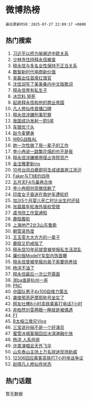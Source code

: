 # 微博热榜

`最后更新时间：2025-07-27 22:09:17 +0800`

## 热门搜索

1. [习近平以桥为喻阐述中欧关系](https://m.weibo.cn/search?containerid=100103type%3D1%26t%3D10%26q%3D%23%E4%B9%A0%E8%BF%91%E5%B9%B3%E4%BB%A5%E6%A1%A5%E4%B8%BA%E5%96%BB%E9%98%90%E8%BF%B0%E4%B8%AD%E6%AC%A7%E5%85%B3%E7%B3%BB%23&stream_entry_id=51&isnewpage=1&extparam=seat%3D1%26filter_type%3Drealtimehot%26cate%3D10103%26c_type%3D51%26q%3D%2523%25E4%25B9%25A0%25E8%25BF%2591%25E5%25B9%25B3%25E4%25BB%25A5%25E6%25A1%25A5%25E4%25B8%25BA%25E5%2596%25BB%25E9%2598%2590%25E8%25BF%25B0%25E4%25B8%25AD%25E6%25AC%25A7%25E5%2585%25B3%25E7%25B3%25BB%2523%26stream_entry_id%3D51%26pos%3D0%26dgr%3D0%26display_time%3D1753625356%26pre_seqid%3D17536253564070055223)
1. [少林寺住持释永信被查](https://m.weibo.cn/search?containerid=100103type%3D1%26t%3D10%26q%3D%23%E5%B0%91%E6%9E%97%E5%AF%BA%E4%BD%8F%E6%8C%81%E9%87%8A%E6%B0%B8%E4%BF%A1%E8%A2%AB%E6%9F%A5%23&stream_entry_id=31&isnewpage=1&extparam=seat%3D1%26band_rank%3D1%26pos%3D0%26dgr%3D0%26filter_type%3Drealtimehot%26cate%3D5001%26flag%3D4%26q%3D%2523%25E5%25B0%2591%25E6%259E%2597%25E5%25AF%25BA%25E4%25BD%258F%25E6%258C%2581%25E9%2587%258A%25E6%25B0%25B8%25E4%25BF%25A1%25E8%25A2%25AB%25E6%259F%25A5%2523%26realpos%3D1%26stream_entry_id%3D31%26c_type%3D31%26lcate%3D5001%26display_time%3D1753625356%26pre_seqid%3D17536253564070055223)
1. [释永信与多名女性保持不正当关系](https://m.weibo.cn/search?containerid=100103type%3D1%26t%3D10%26q%3D%23%E9%87%8A%E6%B0%B8%E4%BF%A1%E4%B8%8E%E5%A4%9A%E5%90%8D%E5%A5%B3%E6%80%A7%E4%BF%9D%E6%8C%81%E4%B8%8D%E6%AD%A3%E5%BD%93%E5%85%B3%E7%B3%BB%23&stream_entry_id=31&isnewpage=1&extparam=seat%3D1%26band_rank%3D2%26pos%3D1%26dgr%3D0%26filter_type%3Drealtimehot%26cate%3D5001%26flag%3D16%26q%3D%2523%25E9%2587%258A%25E6%25B0%25B8%25E4%25BF%25A1%25E4%25B8%258E%25E5%25A4%259A%25E5%2590%258D%25E5%25A5%25B3%25E6%2580%25A7%25E4%25BF%259D%25E6%258C%2581%25E4%25B8%258D%25E6%25AD%25A3%25E5%25BD%2593%25E5%2585%25B3%25E7%25B3%25BB%2523%26realpos%3D2%26stream_entry_id%3D31%26c_type%3D31%26lcate%3D5001%26display_time%3D1753625356%26pre_seqid%3D17536253564070055223)
1. [数智新时代电商新价值](https://m.weibo.cn/search?containerid=100103type%3D1%26t%3D10%26q%3D%23%E6%95%B0%E6%99%BA%E6%96%B0%E6%97%B6%E4%BB%A3%E7%94%B5%E5%95%86%E6%96%B0%E4%BB%B7%E5%80%BC%23&stream_entry_id=31&isnewpage=1&extparam=seat%3D1%26band_rank%3D3%26pos%3D2%26dgr%3D0%26filter_type%3Drealtimehot%26cate%3D5001%26flag%3D0%26q%3D%2523%25E6%2595%25B0%25E6%2599%25BA%25E6%2596%25B0%25E6%2597%25B6%25E4%25BB%25A3%25E7%2594%25B5%25E5%2595%2586%25E6%2596%25B0%25E4%25BB%25B7%25E5%2580%25BC%2523%26realpos%3D3%26stream_entry_id%3D31%26c_type%3D31%26lcate%3D5001%26display_time%3D1753625356%26pre_seqid%3D17536253564070055223)
1. [吴磊出任首席扛饿官](https://m.weibo.cn/search?containerid=100103type%3D1%26t%3D10%26q%3D%23%E5%90%B4%E7%A3%8A%E5%87%BA%E4%BB%BB%E9%A6%96%E5%B8%AD%E6%89%9B%E9%A5%BF%E5%AE%98%23&stream_entry_id=31&isnewpage=1&extparam=seat%3D1%26band_rank%3D4%26pos%3D3%26is_ad_pos%3D1%26adid%3D294839%26filter_type%3Drealtimehot%26cate%3D5001%26c_type%3D31%26dgr%3D0%26topic_ad%3D1%26stream_entry_id%3D31%26q%3D%2523%25E5%2590%25B4%25E7%25A3%258A%25E5%2587%25BA%25E4%25BB%25BB%25E9%25A6%2596%25E5%25B8%25AD%25E6%2589%259B%25E9%25A5%25BF%25E5%25AE%2598%2523%26lcate%3D5001%26display_time%3D1753625356%26pre_seqid%3D17536253564070055223)
1. [沈佳润写了美美桑内中文版歌词](https://m.weibo.cn/search?containerid=100103type%3D1%26t%3D10%26q%3D%E6%B2%88%E4%BD%B3%E6%B6%A6%E5%86%99%E4%BA%86%E7%BE%8E%E7%BE%8E%E6%A1%91%E5%86%85%E4%B8%AD%E6%96%87%E7%89%88%E6%AD%8C%E8%AF%8D&stream_entry_id=31&isnewpage=1&extparam=seat%3D1%26band_rank%3D4%26pos%3D4%26dgr%3D0%26filter_type%3Drealtimehot%26cate%3D5001%26flag%3D1%26q%3D%25E6%25B2%2588%25E4%25BD%25B3%25E6%25B6%25A6%25E5%2586%2599%25E4%25BA%2586%25E7%25BE%258E%25E7%25BE%258E%25E6%25A1%2591%25E5%2586%2585%25E4%25B8%25AD%25E6%2596%2587%25E7%2589%2588%25E6%25AD%258C%25E8%25AF%258D%26realpos%3D4%26stream_entry_id%3D31%26c_type%3D31%26lcate%3D5001%26display_time%3D1753625356%26pre_seqid%3D17536253564070055223)
1. [释永信育有私生子](https://m.weibo.cn/search?containerid=100103type%3D1%26t%3D10%26q%3D%23%E9%87%8A%E6%B0%B8%E4%BF%A1%E8%82%B2%E6%9C%89%E7%A7%81%E7%94%9F%E5%AD%90%23&stream_entry_id=31&isnewpage=1&extparam=seat%3D1%26band_rank%3D5%26pos%3D5%26dgr%3D0%26filter_type%3Drealtimehot%26cate%3D5001%26flag%3D1%26q%3D%2523%25E9%2587%258A%25E6%25B0%25B8%25E4%25BF%25A1%25E8%2582%25B2%25E6%259C%2589%25E7%25A7%2581%25E7%2594%259F%25E5%25AD%2590%2523%26realpos%3D5%26stream_entry_id%3D31%26c_type%3D31%26lcate%3D5001%26display_time%3D1753625356%26pre_seqid%3D17536253564070055223)
1. [冰饮料 猝死](https://m.weibo.cn/search?containerid=100103type%3D1%26t%3D10%26q%3D%E5%86%B0%E9%A5%AE%E6%96%99+%E7%8C%9D%E6%AD%BB&stream_entry_id=31&isnewpage=1&extparam=seat%3D1%26band_rank%3D6%26pos%3D6%26dgr%3D0%26filter_type%3Drealtimehot%26cate%3D5001%26flag%3D2%26q%3D%25E5%2586%25B0%25E9%25A5%25AE%25E6%2596%2599%2520%25E7%258C%259D%25E6%25AD%25BB%26realpos%3D6%26stream_entry_id%3D31%26c_type%3D31%26lcate%3D5001%26display_time%3D1753625356%26pre_seqid%3D17536253564070055223)
1. [起底释永信和他的商业帝国](https://m.weibo.cn/search?containerid=100103type%3D1%26t%3D10%26q%3D%23%E8%B5%B7%E5%BA%95%E9%87%8A%E6%B0%B8%E4%BF%A1%E5%92%8C%E4%BB%96%E7%9A%84%E5%95%86%E4%B8%9A%E5%B8%9D%E5%9B%BD%23&stream_entry_id=31&isnewpage=1&extparam=seat%3D1%26band_rank%3D7%26pos%3D7%26dgr%3D0%26filter_type%3Drealtimehot%26cate%3D5001%26flag%3D1%26q%3D%2523%25E8%25B5%25B7%25E5%25BA%2595%25E9%2587%258A%25E6%25B0%25B8%25E4%25BF%25A1%25E5%2592%258C%25E4%25BB%2596%25E7%259A%2584%25E5%2595%2586%25E4%25B8%259A%25E5%25B8%259D%25E5%259B%25BD%2523%26realpos%3D7%26stream_entry_id%3D31%26c_type%3D31%26lcate%3D5001%26display_time%3D1753625356%26pre_seqid%3D17536253564070055223)
1. [凡人修仙传首播口碑](https://m.weibo.cn/search?containerid=100103type%3D1%26t%3D10%26q%3D%E5%87%A1%E4%BA%BA%E4%BF%AE%E4%BB%99%E4%BC%A0%E9%A6%96%E6%92%AD%E5%8F%A3%E7%A2%91&stream_entry_id=31&isnewpage=1&extparam=seat%3D1%26band_rank%3D8%26pos%3D8%26dgr%3D0%26filter_type%3Drealtimehot%26cate%3D5001%26flag%3D0%26q%3D%25E5%2587%25A1%25E4%25BA%25BA%25E4%25BF%25AE%25E4%25BB%2599%25E4%25BC%25A0%25E9%25A6%2596%25E6%2592%25AD%25E5%258F%25A3%25E7%25A2%2591%26realpos%3D8%26stream_entry_id%3D31%26c_type%3D31%26lcate%3D5001%26display_time%3D1753625356%26pre_seqid%3D17536253564070055223)
1. [释永信涉嫌刑事犯罪](https://m.weibo.cn/search?containerid=100103type%3D1%26t%3D10%26q%3D%23%E9%87%8A%E6%B0%B8%E4%BF%A1%E6%B6%89%E5%AB%8C%E5%88%91%E4%BA%8B%E7%8A%AF%E7%BD%AA%23&stream_entry_id=31&isnewpage=1&extparam=seat%3D1%26band_rank%3D9%26pos%3D9%26dgr%3D0%26filter_type%3Drealtimehot%26cate%3D5001%26flag%3D0%26q%3D%2523%25E9%2587%258A%25E6%25B0%25B8%25E4%25BF%25A1%25E6%25B6%2589%25E5%25AB%258C%25E5%2588%2591%25E4%25BA%258B%25E7%258A%25AF%25E7%25BD%25AA%2523%26realpos%3D9%26stream_entry_id%3D31%26c_type%3D31%26lcate%3D5001%26display_time%3D1753625356%26pre_seqid%3D17536253564070055223)
1. [我国成功发射一箭5星](https://m.weibo.cn/search?containerid=100103type%3D1%26t%3D10%26q%3D%23%E6%88%91%E5%9B%BD%E6%88%90%E5%8A%9F%E5%8F%91%E5%B0%84%E4%B8%80%E7%AE%AD5%E6%98%9F%23&stream_entry_id=31&isnewpage=1&extparam=seat%3D1%26band_rank%3D10%26pos%3D10%26dgr%3D0%26filter_type%3Drealtimehot%26cate%3D5001%26flag%3D0%26q%3D%2523%25E6%2588%2591%25E5%259B%25BD%25E6%2588%2590%25E5%258A%259F%25E5%258F%2591%25E5%25B0%2584%25E4%25B8%2580%25E7%25AE%25AD5%25E6%2598%259F%2523%26realpos%3D10%26stream_entry_id%3D31%26c_type%3D31%26lcate%3D5001%26display_time%3D1753625356%26pre_seqid%3D17536253564070055223)
1. [车银优寸头](https://m.weibo.cn/search?containerid=100103type%3D1%26t%3D10%26q%3D%23%E8%BD%A6%E9%93%B6%E4%BC%98%E5%AF%B8%E5%A4%B4%23&stream_entry_id=31&isnewpage=1&extparam=seat%3D1%26band_rank%3D11%26pos%3D11%26dgr%3D0%26filter_type%3Drealtimehot%26cate%3D5001%26flag%3D1%26q%3D%2523%25E8%25BD%25A6%25E9%2593%25B6%25E4%25BC%2598%25E5%25AF%25B8%25E5%25A4%25B4%2523%26realpos%3D11%26stream_entry_id%3D31%26c_type%3D31%26lcate%3D5001%26display_time%3D1753625356%26pre_seqid%3D17536253564070055223)
1. [赵今麦健身](https://m.weibo.cn/search?containerid=100103type%3D1%26t%3D10%26q%3D%23%E8%B5%B5%E4%BB%8A%E9%BA%A6%E5%81%A5%E8%BA%AB%23&stream_entry_id=31&isnewpage=1&extparam=seat%3D1%26band_rank%3D12%26pos%3D12%26dgr%3D0%26filter_type%3Drealtimehot%26cate%3D5001%26flag%3D1%26q%3D%2523%25E8%25B5%25B5%25E4%25BB%258A%25E9%25BA%25A6%25E5%2581%25A5%25E8%25BA%25AB%2523%26realpos%3D12%26stream_entry_id%3D31%26c_type%3D31%26lcate%3D5001%26display_time%3D1753625356%26pre_seqid%3D17536253564070055223)
1. [WBG战胜AL](https://m.weibo.cn/search?containerid=100103type%3D1%26t%3D10%26q%3DWBG%E6%88%98%E8%83%9CAL&stream_entry_id=31&isnewpage=1&extparam=seat%3D1%26band_rank%3D13%26pos%3D13%26dgr%3D0%26filter_type%3Drealtimehot%26cate%3D5001%26flag%3D1%26q%3DWBG%25E6%2588%2598%25E8%2583%259CAL%26realpos%3D13%26stream_entry_id%3D31%26c_type%3D31%26lcate%3D5001%26display_time%3D1753625356%26pre_seqid%3D17536253564070055223)
1. [她一次性做了我一辈子的工作](https://m.weibo.cn/search?containerid=100103type%3D1%26t%3D10%26q%3D%E5%A5%B9%E4%B8%80%E6%AC%A1%E6%80%A7%E5%81%9A%E4%BA%86%E6%88%91%E4%B8%80%E8%BE%88%E5%AD%90%E7%9A%84%E5%B7%A5%E4%BD%9C&stream_entry_id=31&isnewpage=1&extparam=seat%3D1%26band_rank%3D14%26pos%3D14%26dgr%3D0%26filter_type%3Drealtimehot%26cate%3D5001%26flag%3D2%26q%3D%25E5%25A5%25B9%25E4%25B8%2580%25E6%25AC%25A1%25E6%2580%25A7%25E5%2581%259A%25E4%25BA%2586%25E6%2588%2591%25E4%25B8%2580%25E8%25BE%2588%25E5%25AD%2590%25E7%259A%2584%25E5%25B7%25A5%25E4%25BD%259C%26realpos%3D14%26stream_entry_id%3D31%26c_type%3D31%26lcate%3D5001%26display_time%3D1753625356%26pre_seqid%3D17536253564070055223)
1. [李小冉说一路繁花塌的也不是我](https://m.weibo.cn/search?containerid=100103type%3D1%26t%3D10%26q%3D%23%E6%9D%8E%E5%B0%8F%E5%86%89%E8%AF%B4%E4%B8%80%E8%B7%AF%E7%B9%81%E8%8A%B1%E5%A1%8C%E7%9A%84%E4%B9%9F%E4%B8%8D%E6%98%AF%E6%88%91%23&stream_entry_id=31&isnewpage=1&extparam=seat%3D1%26band_rank%3D15%26pos%3D15%26dgr%3D0%26filter_type%3Drealtimehot%26cate%3D5001%26flag%3D2%26q%3D%2523%25E6%259D%258E%25E5%25B0%258F%25E5%2586%2589%25E8%25AF%25B4%25E4%25B8%2580%25E8%25B7%25AF%25E7%25B9%2581%25E8%258A%25B1%25E5%25A1%258C%25E7%259A%2584%25E4%25B9%259F%25E4%25B8%258D%25E6%2598%25AF%25E6%2588%2591%2523%26realpos%3D15%26stream_entry_id%3D31%26c_type%3D31%26lcate%3D5001%26display_time%3D1753625356%26pre_seqid%3D17536253564070055223)
1. [释永信涉嫌挪用侵占寺院资产](https://m.weibo.cn/search?containerid=100103type%3D1%26t%3D10%26q%3D%23%E9%87%8A%E6%B0%B8%E4%BF%A1%E6%B6%89%E5%AB%8C%E6%8C%AA%E7%94%A8%E4%BE%B5%E5%8D%A0%E5%AF%BA%E9%99%A2%E8%B5%84%E4%BA%A7%23&stream_entry_id=31&isnewpage=1&extparam=seat%3D1%26band_rank%3D16%26pos%3D16%26dgr%3D0%26filter_type%3Drealtimehot%26cate%3D5001%26flag%3D1%26q%3D%2523%25E9%2587%258A%25E6%25B0%25B8%25E4%25BF%25A1%25E6%25B6%2589%25E5%25AB%258C%25E6%258C%25AA%25E7%2594%25A8%25E4%25BE%25B5%25E5%258D%25A0%25E5%25AF%25BA%25E9%2599%25A2%25E8%25B5%2584%25E4%25BA%25A7%2523%26realpos%3D16%26stream_entry_id%3D31%26c_type%3D31%26lcate%3D5001%26display_time%3D1753625356%26pre_seqid%3D17536253564070055223)
1. [金泫雅更新ins](https://m.weibo.cn/search?containerid=100103type%3D1%26t%3D10%26q%3D%23%E9%87%91%E6%B3%AB%E9%9B%85%E6%9B%B4%E6%96%B0ins%23&stream_entry_id=31&isnewpage=1&extparam=seat%3D1%26band_rank%3D17%26pos%3D17%26dgr%3D0%26filter_type%3Drealtimehot%26cate%3D5001%26flag%3D1%26q%3D%2523%25E9%2587%2591%25E6%25B3%25AB%25E9%259B%2585%25E6%259B%25B4%25E6%2596%25B0ins%2523%26realpos%3D17%26stream_entry_id%3D31%26c_type%3D31%26lcate%3D5001%26display_time%3D1753625356%26pre_seqid%3D17536253564070055223)
1. [10号台风白鹿即将生成或直奔江浙沪](https://m.weibo.cn/search?containerid=100103type%3D1%26t%3D10%26q%3D%2310%E5%8F%B7%E5%8F%B0%E9%A3%8E%E7%99%BD%E9%B9%BF%E5%8D%B3%E5%B0%86%E7%94%9F%E6%88%90%E6%88%96%E7%9B%B4%E5%A5%94%E6%B1%9F%E6%B5%99%E6%B2%AA%23&stream_entry_id=31&isnewpage=1&extparam=seat%3D1%26band_rank%3D18%26pos%3D18%26dgr%3D0%26filter_type%3Drealtimehot%26cate%3D5001%26flag%3D0%26q%3D%252310%25E5%258F%25B7%25E5%258F%25B0%25E9%25A3%258E%25E7%2599%25BD%25E9%25B9%25BF%25E5%258D%25B3%25E5%25B0%2586%25E7%2594%259F%25E6%2588%2590%25E6%2588%2596%25E7%259B%25B4%25E5%25A5%2594%25E6%25B1%259F%25E6%25B5%2599%25E6%25B2%25AA%2523%26realpos%3D18%26stream_entry_id%3D31%26c_type%3D31%26lcate%3D5001%26display_time%3D1753625356%26pre_seqid%3D17536253564070055223)
1. [Faker与T1续约四年](https://m.weibo.cn/search?containerid=100103type%3D1%26t%3D10%26q%3D%23Faker%E4%B8%8ET1%E7%BB%AD%E7%BA%A6%E5%9B%9B%E5%B9%B4%23&stream_entry_id=31&isnewpage=1&extparam=seat%3D1%26band_rank%3D19%26pos%3D19%26dgr%3D0%26filter_type%3Drealtimehot%26cate%3D5001%26flag%3D1%26q%3D%2523Faker%25E4%25B8%258ET1%25E7%25BB%25AD%25E7%25BA%25A6%25E5%259B%259B%25E5%25B9%25B4%2523%26realpos%3D19%26stream_entry_id%3D31%26c_type%3D31%26lcate%3D5001%26display_time%3D1753625356%26pre_seqid%3D17536253564070055223)
1. [五月天F4鸟巢再合体](https://m.weibo.cn/search?containerid=100103type%3D1%26t%3D10%26q%3D%23%E4%BA%94%E6%9C%88%E5%A4%A9F4%E9%B8%9F%E5%B7%A2%E5%86%8D%E5%90%88%E4%BD%93%23&stream_entry_id=31&isnewpage=1&extparam=seat%3D1%26band_rank%3D20%26pos%3D20%26dgr%3D0%26filter_type%3Drealtimehot%26cate%3D5001%26flag%3D1%26q%3D%2523%25E4%25BA%2594%25E6%259C%2588%25E5%25A4%25A9F4%25E9%25B8%259F%25E5%25B7%25A2%25E5%2586%258D%25E5%2590%2588%25E4%25BD%2593%2523%26realpos%3D20%26stream_entry_id%3D31%26c_type%3D31%26lcate%3D5001%26display_time%3D1753625356%26pre_seqid%3D17536253564070055223)
1. [李小冉把何炅微信删了](https://m.weibo.cn/search?containerid=100103type%3D1%26t%3D10%26q%3D%E6%9D%8E%E5%B0%8F%E5%86%89%E6%8A%8A%E4%BD%95%E7%82%85%E5%BE%AE%E4%BF%A1%E5%88%A0%E4%BA%86&stream_entry_id=31&isnewpage=1&extparam=seat%3D1%26band_rank%3D21%26pos%3D21%26dgr%3D0%26filter_type%3Drealtimehot%26cate%3D5001%26flag%3D2%26q%3D%25E6%259D%258E%25E5%25B0%258F%25E5%2586%2589%25E6%258A%258A%25E4%25BD%2595%25E7%2582%2585%25E5%25BE%25AE%25E4%25BF%25A1%25E5%2588%25A0%25E4%25BA%2586%26realpos%3D21%26stream_entry_id%3D31%26c_type%3D31%26lcate%3D5001%26display_time%3D1753625356%26pre_seqid%3D17536253564070055223)
1. [印度女子昏迷在救护车遭轮奸](https://m.weibo.cn/search?containerid=100103type%3D1%26t%3D10%26q%3D%23%E5%8D%B0%E5%BA%A6%E5%A5%B3%E5%AD%90%E6%98%8F%E8%BF%B7%E5%9C%A8%E6%95%91%E6%8A%A4%E8%BD%A6%E9%81%AD%E8%BD%AE%E5%A5%B8%23&stream_entry_id=31&isnewpage=1&extparam=seat%3D1%26band_rank%3D22%26pos%3D22%26dgr%3D0%26filter_type%3Drealtimehot%26cate%3D5001%26flag%3D0%26q%3D%2523%25E5%258D%25B0%25E5%25BA%25A6%25E5%25A5%25B3%25E5%25AD%2590%25E6%2598%258F%25E8%25BF%25B7%25E5%259C%25A8%25E6%2595%2591%25E6%258A%25A4%25E8%25BD%25A6%25E9%2581%25AD%25E8%25BD%25AE%25E5%25A5%25B8%2523%26realpos%3D22%26stream_entry_id%3D31%26c_type%3D31%26lcate%3D5001%26display_time%3D1753625356%26pre_seqid%3D17536253564070055223)
1. [加沙5个月婴儿死亡时比出生时还轻](https://m.weibo.cn/search?containerid=100103type%3D1%26t%3D10%26q%3D%23%E5%8A%A0%E6%B2%995%E4%B8%AA%E6%9C%88%E5%A9%B4%E5%84%BF%E6%AD%BB%E4%BA%A1%E6%97%B6%E6%AF%94%E5%87%BA%E7%94%9F%E6%97%B6%E8%BF%98%E8%BD%BB%23&stream_entry_id=31&isnewpage=1&extparam=seat%3D1%26band_rank%3D23%26pos%3D23%26dgr%3D0%26filter_type%3Drealtimehot%26cate%3D5001%26flag%3D1%26q%3D%2523%25E5%258A%25A0%25E6%25B2%25995%25E4%25B8%25AA%25E6%259C%2588%25E5%25A9%25B4%25E5%2584%25BF%25E6%25AD%25BB%25E4%25BA%25A1%25E6%2597%25B6%25E6%25AF%2594%25E5%2587%25BA%25E7%2594%259F%25E6%2597%25B6%25E8%25BF%2598%25E8%25BD%25BB%2523%26realpos%3D23%26stream_entry_id%3D31%26c_type%3D31%26lcate%3D5001%26display_time%3D1753625356%26pre_seqid%3D17536253564070055223)
1. [张碧晨年轮海外版权受限](https://m.weibo.cn/search?containerid=100103type%3D1%26t%3D10%26q%3D%23%E5%BC%A0%E7%A2%A7%E6%99%A8%E5%B9%B4%E8%BD%AE%E6%B5%B7%E5%A4%96%E7%89%88%E6%9D%83%E5%8F%97%E9%99%90%23&stream_entry_id=31&isnewpage=1&extparam=seat%3D1%26band_rank%3D24%26pos%3D24%26dgr%3D0%26filter_type%3Drealtimehot%26cate%3D5001%26flag%3D0%26q%3D%2523%25E5%25BC%25A0%25E7%25A2%25A7%25E6%2599%25A8%25E5%25B9%25B4%25E8%25BD%25AE%25E6%25B5%25B7%25E5%25A4%2596%25E7%2589%2588%25E6%259D%2583%25E5%258F%2597%25E9%2599%2590%2523%26realpos%3D24%26stream_entry_id%3D31%26c_type%3D31%26lcate%3D5001%26display_time%3D1753625356%26pre_seqid%3D17536253564070055223)
1. [虞书欣工作室通知](https://m.weibo.cn/search?containerid=100103type%3D1%26t%3D10%26q%3D%23%E8%99%9E%E4%B9%A6%E6%AC%A3%E5%B7%A5%E4%BD%9C%E5%AE%A4%E9%80%9A%E7%9F%A5%23&stream_entry_id=31&isnewpage=1&extparam=seat%3D1%26band_rank%3D25%26pos%3D25%26dgr%3D0%26filter_type%3Drealtimehot%26cate%3D5001%26flag%3D0%26q%3D%2523%25E8%2599%259E%25E4%25B9%25A6%25E6%25AC%25A3%25E5%25B7%25A5%25E4%25BD%259C%25E5%25AE%25A4%25E9%2580%259A%25E7%259F%25A5%2523%26realpos%3D25%26stream_entry_id%3D31%26c_type%3D31%26lcate%3D5001%26display_time%3D1753625356%26pre_seqid%3D17536253564070055223)
1. [鹿晗腹肌](https://m.weibo.cn/search?containerid=100103type%3D1%26t%3D10%26q%3D%E9%B9%BF%E6%99%97%E8%85%B9%E8%82%8C&stream_entry_id=31&isnewpage=1&extparam=seat%3D1%26band_rank%3D26%26pos%3D26%26dgr%3D0%26filter_type%3Drealtimehot%26cate%3D5001%26flag%3D0%26q%3D%25E9%25B9%25BF%25E6%2599%2597%25E8%2585%25B9%25E8%2582%258C%26realpos%3D26%26stream_entry_id%3D31%26c_type%3D31%26lcate%3D5001%26display_time%3D1753625356%26pre_seqid%3D17536253564070055223)
1. [上海地产2比3山东鲁能](https://m.weibo.cn/search?containerid=100103type%3D1%26t%3D10%26q%3D%23%E4%B8%8A%E6%B5%B7%E5%9C%B0%E4%BA%A72%E6%AF%943%E5%B1%B1%E4%B8%9C%E9%B2%81%E8%83%BD%23&stream_entry_id=31&isnewpage=1&extparam=seat%3D1%26band_rank%3D27%26pos%3D27%26dgr%3D0%26filter_type%3Drealtimehot%26cate%3D5001%26flag%3D1%26q%3D%2523%25E4%25B8%258A%25E6%25B5%25B7%25E5%259C%25B0%25E4%25BA%25A72%25E6%25AF%25943%25E5%25B1%25B1%25E4%25B8%259C%25E9%25B2%2581%25E8%2583%25BD%2523%26realpos%3D27%26stream_entry_id%3D31%26c_type%3D31%26lcate%3D5001%26display_time%3D1753625356%26pre_seqid%3D17536253564070055223)
1. [朝雪录热度](https://m.weibo.cn/search?containerid=100103type%3D1%26t%3D10%26q%3D%E6%9C%9D%E9%9B%AA%E5%BD%95%E7%83%AD%E5%BA%A6&stream_entry_id=31&isnewpage=1&extparam=seat%3D1%26band_rank%3D28%26pos%3D28%26dgr%3D0%26filter_type%3Drealtimehot%26cate%3D5001%26flag%3D0%26q%3D%25E6%259C%259D%25E9%259B%25AA%25E5%25BD%2595%25E7%2583%25AD%25E5%25BA%25A6%26realpos%3D28%26stream_entry_id%3D31%26c_type%3D31%26lcate%3D5001%26display_time%3D1753625356%26pre_seqid%3D17536253564070055223)
1. [王玉雯大大方方的一辈子](https://m.weibo.cn/search?containerid=100103type%3D1%26t%3D10%26q%3D%E7%8E%8B%E7%8E%89%E9%9B%AF%E5%A4%A7%E5%A4%A7%E6%96%B9%E6%96%B9%E7%9A%84%E4%B8%80%E8%BE%88%E5%AD%90&stream_entry_id=31&isnewpage=1&extparam=seat%3D1%26band_rank%3D29%26pos%3D29%26dgr%3D0%26filter_type%3Drealtimehot%26cate%3D5001%26flag%3D0%26q%3D%25E7%258E%258B%25E7%258E%2589%25E9%259B%25AF%25E5%25A4%25A7%25E5%25A4%25A7%25E6%2596%25B9%25E6%2596%25B9%25E7%259A%2584%25E4%25B8%2580%25E8%25BE%2588%25E5%25AD%2590%26realpos%3D29%26stream_entry_id%3D31%26c_type%3D31%26lcate%3D5001%26display_time%3D1753625356%26pre_seqid%3D17536253564070055223)
1. [鹿晗又扔戒指了](https://m.weibo.cn/search?containerid=100103type%3D1%26t%3D10%26q%3D%23%E9%B9%BF%E6%99%97%E5%8F%88%E6%89%94%E6%88%92%E6%8C%87%E4%BA%86%23&stream_entry_id=31&isnewpage=1&extparam=seat%3D1%26band_rank%3D30%26pos%3D30%26dgr%3D0%26filter_type%3Drealtimehot%26cate%3D5001%26flag%3D1%26q%3D%2523%25E9%25B9%25BF%25E6%2599%2597%25E5%258F%2588%25E6%2589%2594%25E6%2588%2592%25E6%258C%2587%25E4%25BA%2586%2523%26realpos%3D30%26stream_entry_id%3D31%26c_type%3D31%26lcate%3D5001%26display_time%3D1753625356%26pre_seqid%3D17536253564070055223)
1. [释永信10年前就曾被举报私生活混乱](https://m.weibo.cn/search?containerid=100103type%3D1%26t%3D10%26q%3D%23%E9%87%8A%E6%B0%B8%E4%BF%A110%E5%B9%B4%E5%89%8D%E5%B0%B1%E6%9B%BE%E8%A2%AB%E4%B8%BE%E6%8A%A5%E7%A7%81%E7%94%9F%E6%B4%BB%E6%B7%B7%E4%B9%B1%23&stream_entry_id=31&isnewpage=1&extparam=seat%3D1%26band_rank%3D31%26pos%3D31%26dgr%3D0%26filter_type%3Drealtimehot%26cate%3D5001%26flag%3D1%26q%3D%2523%25E9%2587%258A%25E6%25B0%25B8%25E4%25BF%25A110%25E5%25B9%25B4%25E5%2589%258D%25E5%25B0%25B1%25E6%259B%25BE%25E8%25A2%25AB%25E4%25B8%25BE%25E6%258A%25A5%25E7%25A7%2581%25E7%2594%259F%25E6%25B4%25BB%25E6%25B7%25B7%25E4%25B9%25B1%2523%26realpos%3D31%26stream_entry_id%3D31%26c_type%3D31%26lcate%3D5001%26display_time%3D1753625356%26pre_seqid%3D17536253564070055223)
1. [廉价版ModelY车型内饰首曝](https://m.weibo.cn/search?containerid=100103type%3D1%26t%3D10%26q%3D%23%E5%BB%89%E4%BB%B7%E7%89%88ModelY%E8%BD%A6%E5%9E%8B%E5%86%85%E9%A5%B0%E9%A6%96%E6%9B%9D%23&stream_entry_id=31&isnewpage=1&extparam=seat%3D1%26band_rank%3D32%26pos%3D32%26dgr%3D0%26filter_type%3Drealtimehot%26cate%3D5001%26flag%3D1%26q%3D%2523%25E5%25BB%2589%25E4%25BB%25B7%25E7%2589%2588ModelY%25E8%25BD%25A6%25E5%259E%258B%25E5%2586%2585%25E9%25A5%25B0%25E9%25A6%2596%25E6%259B%259D%2523%26realpos%3D32%26stream_entry_id%3D31%26c_type%3D31%26lcate%3D5001%26display_time%3D1753625356%26pre_seqid%3D17536253564070055223)
1. [释永信曾被举报向弟子索要供养钱](https://m.weibo.cn/search?containerid=100103type%3D1%26t%3D10%26q%3D%23%E9%87%8A%E6%B0%B8%E4%BF%A1%E6%9B%BE%E8%A2%AB%E4%B8%BE%E6%8A%A5%E5%90%91%E5%BC%9F%E5%AD%90%E7%B4%A2%E8%A6%81%E4%BE%9B%E5%85%BB%E9%92%B1%23&stream_entry_id=31&isnewpage=1&extparam=seat%3D1%26band_rank%3D33%26pos%3D33%26dgr%3D0%26filter_type%3Drealtimehot%26cate%3D5001%26flag%3D1%26q%3D%2523%25E9%2587%258A%25E6%25B0%25B8%25E4%25BF%25A1%25E6%259B%25BE%25E8%25A2%25AB%25E4%25B8%25BE%25E6%258A%25A5%25E5%2590%2591%25E5%25BC%259F%25E5%25AD%2590%25E7%25B4%25A2%25E8%25A6%2581%25E4%25BE%259B%25E5%2585%25BB%25E9%2592%25B1%2523%26realpos%3D33%26stream_entry_id%3D31%26c_type%3D31%26lcate%3D5001%26display_time%3D1753625356%26pre_seqid%3D17536253564070055223)
1. [杨洋不油了](https://m.weibo.cn/search?containerid=100103type%3D1%26t%3D10%26q%3D%E6%9D%A8%E6%B4%8B%E4%B8%8D%E6%B2%B9%E4%BA%86&stream_entry_id=31&isnewpage=1&extparam=seat%3D1%26band_rank%3D34%26pos%3D34%26dgr%3D0%26filter_type%3Drealtimehot%26cate%3D5001%26flag%3D0%26q%3D%25E6%259D%25A8%25E6%25B4%258B%25E4%25B8%258D%25E6%25B2%25B9%25E4%25BA%2586%26realpos%3D34%26stream_entry_id%3D31%26c_type%3D31%26lcate%3D5001%26display_time%3D1753625356%26pre_seqid%3D17536253564070055223)
1. [释永信最后一次公开露面](https://m.weibo.cn/search?containerid=100103type%3D1%26t%3D10%26q%3D%23%E9%87%8A%E6%B0%B8%E4%BF%A1%E6%9C%80%E5%90%8E%E4%B8%80%E6%AC%A1%E5%85%AC%E5%BC%80%E9%9C%B2%E9%9D%A2%23&stream_entry_id=31&isnewpage=1&extparam=seat%3D1%26band_rank%3D35%26pos%3D35%26dgr%3D0%26filter_type%3Drealtimehot%26cate%3D5001%26flag%3D0%26q%3D%2523%25E9%2587%258A%25E6%25B0%25B8%25E4%25BF%25A1%25E6%259C%2580%25E5%2590%258E%25E4%25B8%2580%25E6%25AC%25A1%25E5%2585%25AC%25E5%25BC%2580%25E9%259C%25B2%25E9%259D%25A2%2523%26realpos%3D35%26stream_entry_id%3D31%26c_type%3D31%26lcate%3D5001%26display_time%3D1753625356%26pre_seqid%3D17536253564070055223)
1. [浙ba谁是杭州一哥](https://m.weibo.cn/search?containerid=100103type%3D1%26t%3D10%26q%3D%23%E6%B5%99ba%E8%B0%81%E6%98%AF%E6%9D%AD%E5%B7%9E%E4%B8%80%E5%93%A5%23&stream_entry_id=31&isnewpage=1&extparam=seat%3D1%26band_rank%3D36%26pos%3D36%26dgr%3D0%26filter_type%3Drealtimehot%26cate%3D5001%26flag%3D1%26q%3D%2523%25E6%25B5%2599ba%25E8%25B0%2581%25E6%2598%25AF%25E6%259D%25AD%25E5%25B7%259E%25E4%25B8%2580%25E5%2593%25A5%2523%26realpos%3D36%26stream_entry_id%3D31%26c_type%3D31%26lcate%3D5001%26display_time%3D1753625356%26pre_seqid%3D17536253564070055223)
1. [PNC](https://m.weibo.cn/search?containerid=100103type%3D1%26t%3D10%26q%3DPNC&stream_entry_id=31&isnewpage=1&extparam=seat%3D1%26band_rank%3D37%26pos%3D37%26dgr%3D0%26filter_type%3Drealtimehot%26cate%3D5001%26flag%3D1%26q%3DPNC%26realpos%3D37%26stream_entry_id%3D31%26c_type%3D31%26lcate%3D5001%26display_time%3D1753625356%26pre_seqid%3D17536253564070055223)
1. [中国队男子4x100自接力第五](https://m.weibo.cn/search?containerid=100103type%3D1%26t%3D10%26q%3D%23%E4%B8%AD%E5%9B%BD%E9%98%9F%E7%94%B7%E5%AD%904x100%E8%87%AA%E6%8E%A5%E5%8A%9B%E7%AC%AC%E4%BA%94%23&stream_entry_id=31&isnewpage=1&extparam=seat%3D1%26band_rank%3D38%26pos%3D38%26dgr%3D0%26filter_type%3Drealtimehot%26cate%3D5001%26flag%3D1%26q%3D%2523%25E4%25B8%25AD%25E5%259B%25BD%25E9%2598%259F%25E7%2594%25B7%25E5%25AD%25904x100%25E8%2587%25AA%25E6%258E%25A5%25E5%258A%259B%25E7%25AC%25AC%25E4%25BA%2594%2523%26realpos%3D38%26stream_entry_id%3D31%26c_type%3D31%26lcate%3D5001%26display_time%3D1753625356%26pre_seqid%3D17536253564070055223)
1. [龚俊邪恶萨摩耶称号坐实了](https://m.weibo.cn/search?containerid=100103type%3D1%26t%3D10%26q%3D%E9%BE%9A%E4%BF%8A%E9%82%AA%E6%81%B6%E8%90%A8%E6%91%A9%E8%80%B6%E7%A7%B0%E5%8F%B7%E5%9D%90%E5%AE%9E%E4%BA%86&stream_entry_id=31&isnewpage=1&extparam=seat%3D1%26band_rank%3D39%26pos%3D39%26dgr%3D0%26filter_type%3Drealtimehot%26cate%3D5001%26flag%3D1%26q%3D%25E9%25BE%259A%25E4%25BF%258A%25E9%2582%25AA%25E6%2581%25B6%25E8%2590%25A8%25E6%2591%25A9%25E8%2580%25B6%25E7%25A7%25B0%25E5%258F%25B7%25E5%259D%2590%25E5%25AE%259E%25E4%25BA%2586%26realpos%3D39%26stream_entry_id%3D31%26c_type%3D31%26lcate%3D5001%26display_time%3D1753625356%26pre_seqid%3D17536253564070055223)
1. [网友吐槽8小时高铁乘客打电话7小时](https://m.weibo.cn/search?containerid=100103type%3D1%26t%3D10%26q%3D%23%E7%BD%91%E5%8F%8B%E5%90%90%E6%A7%BD8%E5%B0%8F%E6%97%B6%E9%AB%98%E9%93%81%E4%B9%98%E5%AE%A2%E6%89%93%E7%94%B5%E8%AF%9D7%E5%B0%8F%E6%97%B6%23&stream_entry_id=31&isnewpage=1&extparam=seat%3D1%26band_rank%3D40%26pos%3D40%26dgr%3D0%26filter_type%3Drealtimehot%26cate%3D5001%26flag%3D0%26q%3D%2523%25E7%25BD%2591%25E5%258F%258B%25E5%2590%2590%25E6%25A7%25BD8%25E5%25B0%258F%25E6%2597%25B6%25E9%25AB%2598%25E9%2593%2581%25E4%25B9%2598%25E5%25AE%25A2%25E6%2589%2593%25E7%2594%25B5%25E8%25AF%259D7%25E5%25B0%258F%25E6%2597%25B6%2523%26realpos%3D40%26stream_entry_id%3D31%26c_type%3D31%26lcate%3D5001%26display_time%3D1753625356%26pre_seqid%3D17536253564070055223)
1. [井柏然刘雯两眼一睁就是被偶遇](https://m.weibo.cn/search?containerid=100103type%3D1%26t%3D10%26q%3D%E4%BA%95%E6%9F%8F%E7%84%B6%E5%88%98%E9%9B%AF%E4%B8%A4%E7%9C%BC%E4%B8%80%E7%9D%81%E5%B0%B1%E6%98%AF%E8%A2%AB%E5%81%B6%E9%81%87&stream_entry_id=31&isnewpage=1&extparam=seat%3D1%26band_rank%3D41%26pos%3D41%26dgr%3D0%26filter_type%3Drealtimehot%26cate%3D5001%26flag%3D0%26q%3D%25E4%25BA%2595%25E6%259F%258F%25E7%2584%25B6%25E5%2588%2598%25E9%259B%25AF%25E4%25B8%25A4%25E7%259C%25BC%25E4%25B8%2580%25E7%259D%2581%25E5%25B0%25B1%25E6%2598%25AF%25E8%25A2%25AB%25E5%2581%25B6%25E9%2581%2587%26realpos%3D41%26stream_entry_id%3D31%26c_type%3D31%26lcate%3D5001%26display_time%3D1753625356%26pre_seqid%3D17536253564070055223)
1. [F1](https://m.weibo.cn/search?containerid=100103type%3D1%26t%3D10%26q%3DF1&stream_entry_id=31&isnewpage=1&extparam=seat%3D1%26band_rank%3D42%26pos%3D42%26dgr%3D0%26filter_type%3Drealtimehot%26cate%3D5001%26flag%3D1%26q%3DF1%26realpos%3D42%26stream_entry_id%3D31%26c_type%3D31%26lcate%3D5001%26display_time%3D1753625356%26pre_seqid%3D17536253564070055223)
1. [B太榕江救灾Vlog](https://m.weibo.cn/search?containerid=100103type%3D1%26t%3D10%26q%3DB%E5%A4%AA%E6%A6%95%E6%B1%9F%E6%95%91%E7%81%BEVlog&stream_entry_id=31&isnewpage=1&extparam=seat%3D1%26band_rank%3D43%26pos%3D43%26dgr%3D0%26filter_type%3Drealtimehot%26cate%3D5001%26flag%3D1%26q%3DB%25E5%25A4%25AA%25E6%25A6%2595%25E6%25B1%259F%25E6%2595%2591%25E7%2581%25BEVlog%26realpos%3D43%26stream_entry_id%3D31%26c_type%3D31%26lcate%3D5001%26display_time%3D1753625356%26pre_seqid%3D17536253564070055223)
1. [三宝说孙俪不是一个好演员](https://m.weibo.cn/search?containerid=100103type%3D1%26t%3D10%26q%3D%E4%B8%89%E5%AE%9D%E8%AF%B4%E5%AD%99%E4%BF%AA%E4%B8%8D%E6%98%AF%E4%B8%80%E4%B8%AA%E5%A5%BD%E6%BC%94%E5%91%98&stream_entry_id=31&isnewpage=1&extparam=seat%3D1%26band_rank%3D44%26pos%3D44%26dgr%3D0%26filter_type%3Drealtimehot%26cate%3D5001%26flag%3D0%26q%3D%25E4%25B8%2589%25E5%25AE%259D%25E8%25AF%25B4%25E5%25AD%2599%25E4%25BF%25AA%25E4%25B8%258D%25E6%2598%25AF%25E4%25B8%2580%25E4%25B8%25AA%25E5%25A5%25BD%25E6%25BC%2594%25E5%2591%2598%26realpos%3D44%26stream_entry_id%3D31%26c_type%3D31%26lcate%3D5001%26display_time%3D1753625356%26pre_seqid%3D17536253564070055223)
1. [蜜雪冰城客服回应冰淇淋融化快](https://m.weibo.cn/search?containerid=100103type%3D1%26t%3D10%26q%3D%23%E8%9C%9C%E9%9B%AA%E5%86%B0%E5%9F%8E%E5%AE%A2%E6%9C%8D%E5%9B%9E%E5%BA%94%E5%86%B0%E6%B7%87%E6%B7%8B%E8%9E%8D%E5%8C%96%E5%BF%AB%23&stream_entry_id=31&isnewpage=1&extparam=seat%3D1%26band_rank%3D45%26pos%3D45%26dgr%3D0%26filter_type%3Drealtimehot%26cate%3D5001%26flag%3D0%26q%3D%2523%25E8%259C%259C%25E9%259B%25AA%25E5%2586%25B0%25E5%259F%258E%25E5%25AE%25A2%25E6%259C%258D%25E5%259B%259E%25E5%25BA%2594%25E5%2586%25B0%25E6%25B7%2587%25E6%25B7%258B%25E8%259E%258D%25E5%258C%2596%25E5%25BF%25AB%2523%26realpos%3D45%26stream_entry_id%3D31%26c_type%3D31%26lcate%3D5001%26display_time%3D1753625356%26pre_seqid%3D17536253564070055223)
1. [杨洋 人系帅哥](https://m.weibo.cn/search?containerid=100103type%3D1%26t%3D10%26q%3D%E6%9D%A8%E6%B4%8B+%E4%BA%BA%E7%B3%BB%E5%B8%85%E5%93%A5&stream_entry_id=31&isnewpage=1&extparam=seat%3D1%26band_rank%3D46%26pos%3D46%26dgr%3D0%26filter_type%3Drealtimehot%26cate%3D5001%26flag%3D0%26q%3D%25E6%259D%25A8%25E6%25B4%258B%2520%25E4%25BA%25BA%25E7%25B3%25BB%25E5%25B8%2585%25E5%2593%25A5%26realpos%3D46%26stream_entry_id%3D31%26c_type%3D31%26lcate%3D5001%26display_time%3D1753625356%26pre_seqid%3D17536253564070055223)
1. [许嵩演唱会天外飞伞](https://m.weibo.cn/search?containerid=100103type%3D1%26t%3D10%26q%3D%E8%AE%B8%E5%B5%A9%E6%BC%94%E5%94%B1%E4%BC%9A%E5%A4%A9%E5%A4%96%E9%A3%9E%E4%BC%9E&stream_entry_id=31&isnewpage=1&extparam=seat%3D1%26band_rank%3D47%26pos%3D47%26dgr%3D0%26filter_type%3Drealtimehot%26cate%3D5001%26flag%3D1%26q%3D%25E8%25AE%25B8%25E5%25B5%25A9%25E6%25BC%2594%25E5%2594%25B1%25E4%25BC%259A%25E5%25A4%25A9%25E5%25A4%2596%25E9%25A3%259E%25E4%25BC%259E%26realpos%3D47%26stream_entry_id%3D31%26c_type%3D31%26lcate%3D5001%26display_time%3D1753625356%26pre_seqid%3D17536253564070055223)
1. [山东泰山主场上万名球迷现场助威](https://m.weibo.cn/search?containerid=100103type%3D1%26t%3D10%26q%3D%23%E5%B1%B1%E4%B8%9C%E6%B3%B0%E5%B1%B1%E4%B8%BB%E5%9C%BA%E4%B8%8A%E4%B8%87%E5%90%8D%E7%90%83%E8%BF%B7%E7%8E%B0%E5%9C%BA%E5%8A%A9%E5%A8%81%23&stream_entry_id=31&isnewpage=1&extparam=seat%3D1%26band_rank%3D48%26pos%3D48%26dgr%3D0%26filter_type%3Drealtimehot%26cate%3D5001%26flag%3D1%26q%3D%2523%25E5%25B1%25B1%25E4%25B8%259C%25E6%25B3%25B0%25E5%25B1%25B1%25E4%25B8%25BB%25E5%259C%25BA%25E4%25B8%258A%25E4%25B8%2587%25E5%2590%258D%25E7%2590%2583%25E8%25BF%25B7%25E7%258E%25B0%25E5%259C%25BA%25E5%258A%25A9%25E5%25A8%2581%2523%26realpos%3D48%26stream_entry_id%3D31%26c_type%3D31%26lcate%3D5001%26display_time%3D1753625356%26pre_seqid%3D17536253564070055223)
1. [12306回应乘客高铁打7小时电话争议](https://m.weibo.cn/search?containerid=100103type%3D1%26t%3D10%26q%3D%2312306%E5%9B%9E%E5%BA%94%E4%B9%98%E5%AE%A2%E9%AB%98%E9%93%81%E6%89%937%E5%B0%8F%E6%97%B6%E7%94%B5%E8%AF%9D%E4%BA%89%E8%AE%AE%23&stream_entry_id=31&isnewpage=1&extparam=seat%3D1%26band_rank%3D49%26pos%3D49%26dgr%3D0%26filter_type%3Drealtimehot%26cate%3D5001%26flag%3D0%26q%3D%252312306%25E5%259B%259E%25E5%25BA%2594%25E4%25B9%2598%25E5%25AE%25A2%25E9%25AB%2598%25E9%2593%2581%25E6%2589%25937%25E5%25B0%258F%25E6%2597%25B6%25E7%2594%25B5%25E8%25AF%259D%25E4%25BA%2589%25E8%25AE%25AE%2523%26realpos%3D49%26stream_entry_id%3D31%26c_type%3D31%26lcate%3D5001%26display_time%3D1753625356%26pre_seqid%3D17536253564070055223)
1. [赵晴凡人修仙传状态](https://m.weibo.cn/search?containerid=100103type%3D1%26t%3D10%26q%3D%E8%B5%B5%E6%99%B4%E5%87%A1%E4%BA%BA%E4%BF%AE%E4%BB%99%E4%BC%A0%E7%8A%B6%E6%80%81&stream_entry_id=31&isnewpage=1&extparam=seat%3D1%26band_rank%3D50%26pos%3D50%26dgr%3D0%26filter_type%3Drealtimehot%26cate%3D5001%26flag%3D1%26q%3D%25E8%25B5%25B5%25E6%2599%25B4%25E5%2587%25A1%25E4%25BA%25BA%25E4%25BF%25AE%25E4%25BB%2599%25E4%25BC%25A0%25E7%258A%25B6%25E6%2580%2581%26realpos%3D50%26stream_entry_id%3D31%26c_type%3D31%26lcate%3D5001%26display_time%3D1753625356%26pre_seqid%3D17536253564070055223)

## 热门话题

暂无数据
